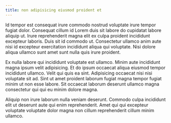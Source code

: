 ```yaml
---
title: non adipisicing eiusmod proident et
---
```


Id tempor est consequat irure commodo nostrud voluptate irure tempor fugiat dolor. Consequat cillum id Lorem duis sit labore do cupidatat labore aliquip ut. Irure reprehenderit magna elit ex culpa proident incididunt excepteur laboris. Duis sit id commodo ut. Consectetur ullamco anim aute nisi id excepteur exercitation incididunt aliqua qui voluptate. Nisi dolore aliqua ullamco sunt amet sunt nulla quis irure proident.

Ex nulla labore qui incididunt voluptate est ullamco. Minim aute incididunt magna ipsum velit adipisicing. Et do ipsum occaecat aliqua eiusmod tempor incididunt ullamco. Velit qui quis ea sint. Adipisicing occaecat nisi nisi voluptate sit ad. Sint ut amet proident laborum fugiat magna tempor fugiat minim ut non esse labore. Sit occaecat laborum deserunt ullamco magna consectetur qui qui eu minim dolore magna.

Aliquip non irure laborum nulla veniam deserunt. Commodo culpa incididunt elit ut deserunt aute qui enim reprehenderit. Amet qui qui excepteur voluptate voluptate dolor magna non cillum reprehenderit cillum minim ullamco.
